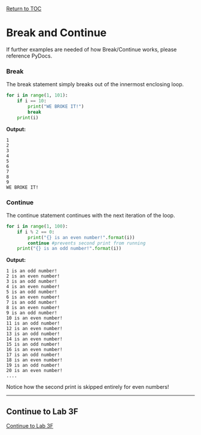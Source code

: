 <a href="https://github.com/CyberTrainingUSAF/07-Python-Programming/blob/master/00-Table-of-Contents.md" rel="Return to TOC"> Return to TOC </a>

# Break and Continue

If further examples are needed of how Break/Continue works, please reference PyDocs.

### Break

The break statement simply breaks out of the innermost enclosing loop.

```python
for i in range(1, 101):
    if i == 10:
        print("WE BROKE IT!")
        break
    print(i)
```

**Output:**

```text
1
2
3
4
5
6
7
8
9
WE BROKE IT!
```

### Continue

The continue statement continues with the next iteration of the loop.

```python
for i in range(1, 100):​
    if i % 2 == 0:​
        print("{} is an even number!".format(i)​)
        continue #prevents second print from running​
    print("{} is an odd number!".format(i))
```

**Output:**

```text
1 is an odd number!
2 is an even number!
3 is an odd number!
4 is an even number!
5 is an odd number!
6 is an even number!
7 is an odd number!
8 is an even number!
9 is an odd number!
10 is an even number!
11 is an odd number!
12 is an even number!
13 is an odd number!
14 is an even number!
15 is an odd number!
16 is an even number!
17 is an odd number!
18 is an even number!
19 is an odd number!
20 is an even number!
....
```

Notice how the second print is skipped entirely for even numbers!  

---
## Continue to Lab 3F

<a href="https://github.com/CyberTrainingUSAF/07-Python-Programming/blob/master/03_Flow_Control/lab3f.md"> Continue to Lab 3F </a>
